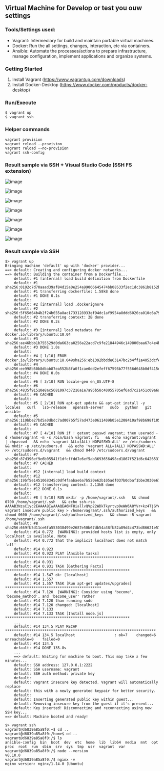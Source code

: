 ## Virtual Machine for Develop or test you ouw settings

### Tools/Settings used: 
  - Vagrant: Intermediary for build and maintain portable virtual machines.
  - Docker: Run the all settings, changes, interaction, etc via containers.
  - Ansible: Automate the processes/actions to prepare infrastructure, manage configuration, implement applications and organize systems.


### Getting Started

  1. Install Vagrant (https://www.vagrantup.com/downloads)
  2. Install Docker-Desktop (https://www.docker.com/products/docker-desktop)

### Run/Execute

```
$ vagrant up
$ vagrant ssh
```

### Helper commands

```
vagrant provision
vagrant reload --provision
vagrant reload --no-provision
vagrant ssh-config
```

### Result sample via SSH + Visual Studio Code (SSH FS extension)

![image](https://user-images.githubusercontent.com/22874642/186030609-381a2895-dcb0-4b76-bffe-2c1c59a1cd30.png)

![image](https://user-images.githubusercontent.com/22874642/186030688-e911ffca-8165-4860-87e4-7b04215716e0.png)

![image](https://user-images.githubusercontent.com/22874642/186030791-94f6bb8a-5822-4a5b-8960-ec660e9a9768.png)

![image](https://user-images.githubusercontent.com/22874642/186030871-ece80bb5-096a-4aeb-bc3e-0f0da71517a0.png)

![image](https://user-images.githubusercontent.com/22874642/186030934-46fea9d0-5990-4aab-883f-21bd49c16e97.png)

![image](https://user-images.githubusercontent.com/22874642/186030973-31cbb11e-5e7f-4ab2-8a82-6631d96a440b.png)

![image](https://user-images.githubusercontent.com/22874642/186031093-b4e87dfe-193a-427f-a443-195c51e44aba.png)


### Result sample via SSH

```
$> vagrant up
Bringing machine 'default' up with 'docker' provider...
==> default: Creating and configuring docker networks...
==> default: Building the container from a Dockerfile...
    default: #1 [internal] load build definition from Dockerfile
    default: #1 sha256:0102c7d70aaad39af84d15a0e254a99066645474bb08533f2ec1dc3861b8152b
    default: #1 transferring dockerfile: 1.58kB done
    default: #1 DONE 0.1s
    default: 
    default: #2 [internal] load .dockerignore
    default: #2 sha256:5f65d64b4b2f24b655a8ac1733128933ef94dc1af9954a8ddd6026ca010c6a79
    default: #2 transferring context: 2B done
    default: #2 DONE 0.2s
    default: 
    default: #3 [internal] load metadata for docker.io/library/ubuntu:18.04
    default: #3 sha256:ae46bbb1b755529d0da663ca0256a22acd7c9fe21844946c149800baa67c4e4b
    default: #3 DONE 1.0s
    default:
    default: #4 [ 1/10] FROM docker.io/library/ubuntu:18.04@sha256:eb1392bbdde63147bc2b4ff1a4053dcfe6d15e4dfd3cce29e9b9f52a4f88bc74
    default: #4 sha256:ee998b50b8dbab87ea552b8fa0f1cae0dd2efeff67593b77f556d648b0df415d
    default: #4 DONE 0.0s
    default:
    default: #6 [ 3/10] RUN locale-gen en_US.UTF-8
    default: #6 sha256:4835f91510e8ac5681097c37216a1e7a95b58c40055705ef6ad7c21451c09a6a
    default: #6 CACHED
    default:
    default: #5 [ 2/10] RUN apt-get update && apt-get install -y   locales   curl   lsb-release   openssh-server   sudo   python   git   ansible
    default: #5 sha256:110bbe27bd5a0dbdc7ad007b5f57ad473e0611409b05e1208410af98b698f105
    default: #5 CACHED
    default:
    default: #7 [ 4/10] RUN if ! getent passwd vagrant; then useradd -d /home/vagrant -m -s /bin/bash vagrant; fi   && echo vagrant:vagrant | chpasswd   && echo 'vagrant ALL=(ALL) NOPASSWD:ALL' >> /etc/sudoers   && mkdir -p /etc/sudoers.d   && echo 'vagrant ALL=(ALL) NOPASSWD:ALL' >> /etc/sudoers.d/vagrant   && chmod 0440 /etc/sudoers.d/vagrant
    default: #7 sha256:87d396ef9e6b05541f1dfcffdd7e6ef5ab3693656498cd1867f521d6c6426531
    default: #7 CACHED
    default:
    default: #12 [internal] load build context
    default: #12 sha256:19bf5e1451068345c0df4faabae6a7b520e62b105adf037b0dbaf1bbe3030e67
    default: #12 transferring context: 2.13kB done
    default: #12 DONE 0.1s
    default:
    default: #8 [ 5/10] RUN mkdir -p /home/vagrant/.ssh   && chmod 0700 /home/vagrant/.ssh   && echo ssh-rsa AAAAB3NzaC1yc2EAAAABIwAAAQEA6NF8iallvQVp22WDkTkyrtvp9eWW6A8YVr+kz4TjGYe7gHzIw+niNltGEFHzD8+v1I2YJ6oXevct1YeS0o9HZyN1Q9qgCgzUFtdOKLv6IedplqoPkcmF0aYet2PkEDo3MlTBckFXPITAMzF8dJSIFo9D8HfdOV0IAdx4O7PtixWKn5y2hMNG0zQPyUecp4pzC6kivAIhyfHilFR61RGL+GPXQ2MWZWFYbAGjyiYJnAmCP3NOTd0jMZEnDkbUvxhMmBYSdETk1rRgm+R4LOzFUGaHqHDLKLX+FIPKcF96hrucXzcWyLbIbEgE98OHlnVYCzRdK8jlqm8tehUc9c9WhQ== vagrant insecure public key > /home/vagrant/.ssh/authorized_keys   && chmod 0600 /home/vagrant/.ssh/authorized_keys   && chown -R vagrant /home/vagrant/.ssh
    default: #8 sha256:669fb5d11ce6fa553038499e2687e50b67db54a38fb82a89d4c473bd86621e57
    default: #14 0.772  [WARNING]: provided hosts list is empty, only localhost is available. Note
    default: #14 0.772 that the implicit localhost does not match 'all'
    default: #14 0.923
    default: #14 0.923 PLAY [Ansible tasks] ***********************************************************
    default: #14 0.931
    default: #14 0.931 TASK [Gathering Facts] *********************************************************
    default: #14 1.547 ok: [localhost]
    default: #14 1.557
    default: #14 1.557 TASK [Run apt-get updates/upgrades] ********************************************
    default: #14 7.120  [WARNING]: Consider using 'become', 'become_method', and 'become_user' rather
    default: #14 7.120 than running sudo
    default: #14 7.120 changed: [localhost]
    default: #14 7.133
    default: #14 7.133 TASK [Install node.js] *********************************************************
    ...
    default: #14 134.5 PLAY RECAP *********************************************************************
    default: #14 134.5 localhost                  : ok=7    changed=6    unreachable=0    failed=0
    default: #14 134.5
    default: #14 DONE 135.8s
    ...
    ==> default: Waiting for machine to boot. This may take a few minutes...
    default: SSH address: 127.0.0.1:2222
    default: SSH username: vagrant
    default: SSH auth method: private key
    default: 
    default: Vagrant insecure key detected. Vagrant will automatically replace
    default: this with a newly generated keypair for better security.
    default: 
    default: Inserting generated public key within guest...
    default: Removing insecure key from the guest if it's present...
    default: Key inserted! Disconnecting and reconnecting using new SSH key...
==> default: Machine booted and ready!
```

```
$> vagrant ssh
vagrant@d6839a85a8f0:~$ cd ..
vagrant@d6839a85a8f0:/home$ cd ..
vagrant@d6839a85a8f0:/$ ls
ansible-config  bin  boot  dev  etc  home  lib  lib64  media  mnt  opt  proc  root  run  sbin  srv  sys  tmp  usr  vagrant  var
vagrant@d6839a85a8f0:/$ node --version
v8.10.0
vagrant@d6839a85a8f0:/$ nginx -v       
nginx version: nginx/1.14.0 (Ubuntu)
```

